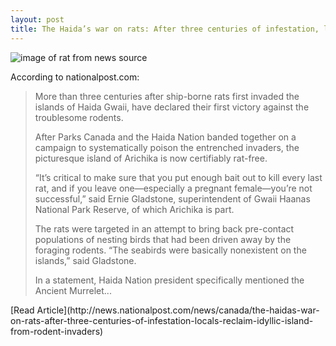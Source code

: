 ```yaml
---
layout: post
title: The Haida’s war on rats: After three centuries of infestation, locals reclaim idyllic island from rodent invaders
---
```


![image of rat from news source](http://wpmedia.news.nationalpost.com/2015/04/haida-gwaii.jpg?w=300)

According to nationalpost.com: 
<blockquote>More than three centuries after ship-borne rats first invaded the islands of Haida Gwaii, have declared their first victory against the troublesome rodents.

After Parks Canada and the Haida Nation banded together on a campaign to systematically poison the entrenched invaders, the picturesque island of Arichika is now certifiably rat-free.

“It’s critical to make sure that you put enough bait out to kill every last rat, and if you leave one—especially a pregnant female—you’re not successful,” said Ernie Gladstone, superintendent of Gwaii Haanas National Park Reserve, of which Arichika is part.

The rats were targeted in an attempt to bring back pre-contact populations of nesting birds that had been driven away by the foraging rodents. “The seabirds were basically nonexistent on the islands,” said Gladstone.

In a statement, Haida Nation president specifically mentioned the Ancient Murrelet...
</blockquote>
[Read Article](http://news.nationalpost.com/news/canada/the-haidas-war-on-rats-after-three-centuries-of-infestation-locals-reclaim-idyllic-island-from-rodent-invaders)
